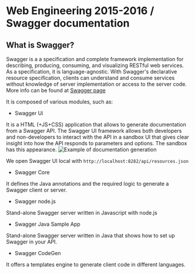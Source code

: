 # Web Engineering 2015-2016 / Swagger documentation

## What is Swagger?

Swagger is a a specification and complete framework implementation for describing, producing, consuming, and visualizing RESTful web services. As a specification, it is language-agnostic. With Swagger's declarative resource specification, clients can understand and consume services without knowledge of server implementation or access to the server code. More info can be found at [Swagger page](http://swagger.io/)

It is composed of various modules, such as:

* Swagger Ui

It is a HTML (+JS+CSS) application that allows to generate documentation from a Swagger API. The Swagger UI framework allows both developers and non-developers to interact with the API in a sandbox UI that gives clear insight into how the API responds to parameters and options. The sandbox has this appearance.
![Example of documentation generation](http://img.scoop.it/B_LNqfPaH-b3STEXHVQ-qTl72eJkfbmt4t8yenImKBXEejxNn4ZJNZ2ss5Ku7Cxt "Example of documentation generation")

We open Swagger UI local with `http://localhost:8282/api/resources.json`

* Swagger Core

It defines the Java annotations and the required logic to generate a Swagger client or server.

* Swagger node.js

Stand-alone Swagger server written in Javascript with node.js

* Swagger Java Sample App

Stand-alone Swagger server written in Java that shows how to set up Swagger in your API.

* Swagger CodeGen

It offers a templates engine to generate client code in different languages.
